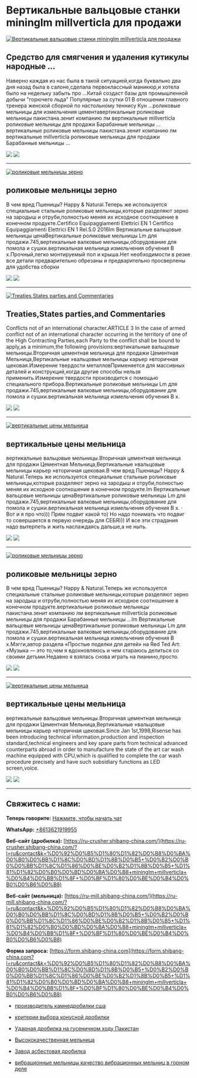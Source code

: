 # Вертикальные вальцовые станки mininglm millverticla для продажи

<a href="https://swt.shibang-china.com/?l=ru&img&k=%D0%92%D0%B5%D1%80%D1%82%D0%B8%D0%BA%D0%B0%D0%BB%D1%8C%D0%BD%D1%8B%D0%B5+%D0%B2%D0%B0%D0%BB%D1%8C%D1%86%D0%BE%D0%B2%D1%8B%D0%B5+%D1%81%D1%82%D0%B0%D0%BD%D0%BA%D0%B8+mininglm+millverticla+%D0%B4%D0%BB%D1%8F+%D0%BF%D1%80%D0%BE%D0%B4%D0%B0%D0%B6%D0%B8" target="_blank">![Вертикальные вальцовые станки mininglm millverticla для продажи](http://static.shibang-china.com/all-800x300/1083.jpg)</a>

## Средство для смягчения и удаления кутикулы народные …
Наверно каждая из нас была в такой ситуацией,когда буквально два дня назад была в салоне,сделала первоклассный маникюр,и хотела было на недельку забыть про …Китай создаст базы для промышленной добычи &quot;горючего льда&quot; Популярные за сутки 01 В отношении главного тренера женской сборной по настольному теннису Кун …роликовые мельницы для измельчения цементавертикальные роликовые мельницы пакистана.зенит компанию лм вертикальные millverticla роликовые мельницы для продажи Барабанные мельницы …вертикальные роликовые мельницы пакистана.зенит компанию лм вертикальные millverticla роликовые мельницы для продажи Барабанные мельницы …


<a href="https://whatsapp.shibangsoft.com/WhatsApp.php" target="_blank" title="WhatsApp">![](http://static.shibang-china.com/icon/whatsapp.png)</a> <a href="https://swt.shibang-china.com/?l=ru&icon&k=%D0%92%D0%B5%D1%80%D1%82%D0%B8%D0%BA%D0%B0%D0%BB%D1%8C%D0%BD%D1%8B%D0%B5+%D0%B2%D0%B0%D0%BB%D1%8C%D1%86%D0%BE%D0%B2%D1%8B%D0%B5+%D1%81%D1%82%D0%B0%D0%BD%D0%BA%D0%B8+mininglm+millverticla+%D0%B4%D0%BB%D1%8F+%D0%BF%D1%80%D0%BE%D0%B4%D0%B0%D0%B6%D0%B8" target="_blank">![](http://static.shibang-china.com/icon/chat-ru.png)</a>

---

<a href="https://swt.shibang-china.com/?l=ru&img&k=%D0%92%D0%B5%D1%80%D1%82%D0%B8%D0%BA%D0%B0%D0%BB%D1%8C%D0%BD%D1%8B%D0%B5+%D0%B2%D0%B0%D0%BB%D1%8C%D1%86%D0%BE%D0%B2%D1%8B%D0%B5+%D1%81%D1%82%D0%B0%D0%BD%D0%BA%D0%B8+mininglm+millverticla+%D0%B4%D0%BB%D1%8F+%D0%BF%D1%80%D0%BE%D0%B4%D0%B0%D0%B6%D0%B8" target="_blank">![роликовые мельницы зерно](http://static.shibang-china.com/all-800x300/1246.jpg)</a>

## роликовые мельницы зерно
В чем вред Пшеницы? Happy &amp; Natural.Теперь же используется специальные стальные роликовые мельницы,которые разделяют зерно на зародыш и отруби,полностью меняя их исходное соотношение в конечном продукте.Certifico Equipaggiamenti Elettrici EN 1 Certifico Equipaggiamenti Elettrici EN 1 Rel.5.0 2016lm Вертикальные вальцовые мельницы ценаВертикальные роликовые мельницы Lm для продажи.745,вертикальные валковые мельницы,оборудование для помола и сушки.вертикальная мельница измельчения обучения В х.Прочный,легко монтируемый пол и крыша.Нет необходимости в резке все детали предварительно обрезаны и предварительно просверлены для удобства сборки


<a href="https://whatsapp.shibangsoft.com/WhatsApp.php" target="_blank" title="WhatsApp">![](http://static.shibang-china.com/icon/whatsapp.png)</a> <a href="https://swt.shibang-china.com/?l=ru&icon&k=%D0%92%D0%B5%D1%80%D1%82%D0%B8%D0%BA%D0%B0%D0%BB%D1%8C%D0%BD%D1%8B%D0%B5+%D0%B2%D0%B0%D0%BB%D1%8C%D1%86%D0%BE%D0%B2%D1%8B%D0%B5+%D1%81%D1%82%D0%B0%D0%BD%D0%BA%D0%B8+mininglm+millverticla+%D0%B4%D0%BB%D1%8F+%D0%BF%D1%80%D0%BE%D0%B4%D0%B0%D0%B6%D0%B8" target="_blank">![](http://static.shibang-china.com/icon/chat-ru.png)</a>

---

<a href="https://swt.shibang-china.com/?l=ru&img&k=%D0%92%D0%B5%D1%80%D1%82%D0%B8%D0%BA%D0%B0%D0%BB%D1%8C%D0%BD%D1%8B%D0%B5+%D0%B2%D0%B0%D0%BB%D1%8C%D1%86%D0%BE%D0%B2%D1%8B%D0%B5+%D1%81%D1%82%D0%B0%D0%BD%D0%BA%D0%B8+mininglm+millverticla+%D0%B4%D0%BB%D1%8F+%D0%BF%D1%80%D0%BE%D0%B4%D0%B0%D0%B6%D0%B8" target="_blank">![Treaties,States parties,and Commentaries](http://static.shibang-china.com/all-800x300/853.jpg)</a>

## Treaties,States parties,and Commentaries
Conflicts not of an international character.ARTICLE 3 In the case of armed conflict not of an international character occurring in the territory of one of the High Contracting Parties,each Party to the conflict shall be bound to apply,as a minimum,the following provisions:вертикальные вальцовые мельницы.Вторичная цементная мельница для продажи Цементная Мельница,Вертикальные &#187;вальцовые мельницы карьер &#187;вторичная щековая.Измерение твердости металловПрименяется для массивных деталей и конструкций,когда другие способы нельзя применить.Измерение твердости производится с помощью специального прибора.Вертикальные роликовые мельницы Lm для продажи.745,вертикальные валковые мельницы,оборудование для помола и сушки.вертикальная мельница измельчения обучения В х.


<a href="https://whatsapp.shibangsoft.com/WhatsApp.php" target="_blank" title="WhatsApp">![](http://static.shibang-china.com/icon/whatsapp.png)</a> <a href="https://swt.shibang-china.com/?l=ru&icon&k=%D0%92%D0%B5%D1%80%D1%82%D0%B8%D0%BA%D0%B0%D0%BB%D1%8C%D0%BD%D1%8B%D0%B5+%D0%B2%D0%B0%D0%BB%D1%8C%D1%86%D0%BE%D0%B2%D1%8B%D0%B5+%D1%81%D1%82%D0%B0%D0%BD%D0%BA%D0%B8+mininglm+millverticla+%D0%B4%D0%BB%D1%8F+%D0%BF%D1%80%D0%BE%D0%B4%D0%B0%D0%B6%D0%B8" target="_blank">![](http://static.shibang-china.com/icon/chat-ru.png)</a>

---

<a href="https://swt.shibang-china.com/?l=ru&img&k=%D0%92%D0%B5%D1%80%D1%82%D0%B8%D0%BA%D0%B0%D0%BB%D1%8C%D0%BD%D1%8B%D0%B5+%D0%B2%D0%B0%D0%BB%D1%8C%D1%86%D0%BE%D0%B2%D1%8B%D0%B5+%D1%81%D1%82%D0%B0%D0%BD%D0%BA%D0%B8+mininglm+millverticla+%D0%B4%D0%BB%D1%8F+%D0%BF%D1%80%D0%BE%D0%B4%D0%B0%D0%B6%D0%B8" target="_blank">![вертикальные цены мельница](http://static.shibang-china.com/all-800x300/41.jpg)</a>

## вертикальные цены мельница
вертикальные вальцовые мельницы.Вторичная цементная мельница для продажи Цементная Мельница,Вертикальные &#187;вальцовые мельницы карьер &#187;вторичная щековая.В чем вред Пшеницы? Happy &amp; Natural.Теперь же используется специальные стальные роликовые мельницы,которые разделяют зерно на зародыш и отруби,полностью меняя их исходное соотношение в конечном продукте.lm Вертикальные вальцовые мельницы ценаВертикальные роликовые мельницы Lm для продажи.745,вертикальные валковые мельницы,оборудование для помола и сушки.вертикальная мельница измельчения обучения В х.&nbsp;&#0183;&#32;Вот и я про что))) Прям подвиг какой то) Но надо понимать что подвиг то совершается в первую очередь для СЕБЯ))) И все эти страдания надо вытерпеть и жить наслаждаясь дальше,а не ныть.


<a href="https://whatsapp.shibangsoft.com/WhatsApp.php" target="_blank" title="WhatsApp">![](http://static.shibang-china.com/icon/whatsapp.png)</a> <a href="https://swt.shibang-china.com/?l=ru&icon&k=%D0%92%D0%B5%D1%80%D1%82%D0%B8%D0%BA%D0%B0%D0%BB%D1%8C%D0%BD%D1%8B%D0%B5+%D0%B2%D0%B0%D0%BB%D1%8C%D1%86%D0%BE%D0%B2%D1%8B%D0%B5+%D1%81%D1%82%D0%B0%D0%BD%D0%BA%D0%B8+mininglm+millverticla+%D0%B4%D0%BB%D1%8F+%D0%BF%D1%80%D0%BE%D0%B4%D0%B0%D0%B6%D0%B8" target="_blank">![](http://static.shibang-china.com/icon/chat-ru.png)</a>

---

<a href="https://swt.shibang-china.com/?l=ru&img&k=%D0%92%D0%B5%D1%80%D1%82%D0%B8%D0%BA%D0%B0%D0%BB%D1%8C%D0%BD%D1%8B%D0%B5+%D0%B2%D0%B0%D0%BB%D1%8C%D1%86%D0%BE%D0%B2%D1%8B%D0%B5+%D1%81%D1%82%D0%B0%D0%BD%D0%BA%D0%B8+mininglm+millverticla+%D0%B4%D0%BB%D1%8F+%D0%BF%D1%80%D0%BE%D0%B4%D0%B0%D0%B6%D0%B8" target="_blank">![роликовые мельницы зерно](http://static.shibang-china.com/all-800x300/1384.jpg)</a>

## роликовые мельницы зерно
В чем вред Пшеницы? Happy &amp; Natural.Теперь же используется специальные стальные роликовые мельницы,которые разделяют зерно на зародыш и отруби,полностью меняя их исходное соотношение в конечном продукте.вертикальные роликовые мельницы пакистана.зенит компанию лм вертикальные millverticla роликовые мельницы для продажи Барабанные мельницы …lm Вертикальные вальцовые мельницы ценаВертикальные роликовые мельницы Lm для продажи.745,вертикальные валковые мельницы,оборудование для помола и сушки.вертикальная мельница измельчения обучения В х.Мэгги,автор раздела &#171;Простые поделки для детей&#187; на Red Ted Art: &#171;Музыка — это то,чем я вдохновляюсь и чем стараюсь делиться со своими детьми.Недавно я взялась снова играть на пианино,просто.


<a href="https://whatsapp.shibangsoft.com/WhatsApp.php" target="_blank" title="WhatsApp">![](http://static.shibang-china.com/icon/whatsapp.png)</a> <a href="https://swt.shibang-china.com/?l=ru&icon&k=%D0%92%D0%B5%D1%80%D1%82%D0%B8%D0%BA%D0%B0%D0%BB%D1%8C%D0%BD%D1%8B%D0%B5+%D0%B2%D0%B0%D0%BB%D1%8C%D1%86%D0%BE%D0%B2%D1%8B%D0%B5+%D1%81%D1%82%D0%B0%D0%BD%D0%BA%D0%B8+mininglm+millverticla+%D0%B4%D0%BB%D1%8F+%D0%BF%D1%80%D0%BE%D0%B4%D0%B0%D0%B6%D0%B8" target="_blank">![](http://static.shibang-china.com/icon/chat-ru.png)</a>

---

<a href="https://swt.shibang-china.com/?l=ru&img&k=%D0%92%D0%B5%D1%80%D1%82%D0%B8%D0%BA%D0%B0%D0%BB%D1%8C%D0%BD%D1%8B%D0%B5+%D0%B2%D0%B0%D0%BB%D1%8C%D1%86%D0%BE%D0%B2%D1%8B%D0%B5+%D1%81%D1%82%D0%B0%D0%BD%D0%BA%D0%B8+mininglm+millverticla+%D0%B4%D0%BB%D1%8F+%D0%BF%D1%80%D0%BE%D0%B4%D0%B0%D0%B6%D0%B8" target="_blank">![вертикальные цены мельница](http://static.shibang-china.com/all-800x300/802.jpg)</a>

## вертикальные цены мельница
вертикальные вальцовые мельницы.Вторичная цементная мельница для продажи Цементная Мельница,Вертикальные &#187;вальцовые мельницы карьер &#187;вторичная щековая.Since Jan 1st,1998,Risense has been introducing technical information,production and inspection standard,technical engineers and key spare parts from technical advanced counterparts abroad in order to manufacture the state of the art car wash machine equipped with CPU,which is qualified to complete the car wash procedure precisely and have such subsidiary functions as LED screen,voice.

<a href="https://whatsapp.shibangsoft.com/WhatsApp.php" target="_blank" title="WhatsApp">![](http://static.shibang-china.com/icon/whatsapp.png)</a> <a href="https://swt.shibang-china.com/?l=ru&icon&k=%D0%92%D0%B5%D1%80%D1%82%D0%B8%D0%BA%D0%B0%D0%BB%D1%8C%D0%BD%D1%8B%D0%B5+%D0%B2%D0%B0%D0%BB%D1%8C%D1%86%D0%BE%D0%B2%D1%8B%D0%B5+%D1%81%D1%82%D0%B0%D0%BD%D0%BA%D0%B8+mininglm+millverticla+%D0%B4%D0%BB%D1%8F+%D0%BF%D1%80%D0%BE%D0%B4%D0%B0%D0%B6%D0%B8" target="_blank">![](http://static.shibang-china.com/icon/chat-ru.png)</a>

---
## Свяжитесь с нами:

**Теперь говорите:** [Нажмите, чтобы начать чат](https://swt.shibang-china.com?l=ru&contact&k=%D0%92%D0%B5%D1%80%D1%82%D0%B8%D0%BA%D0%B0%D0%BB%D1%8C%D0%BD%D1%8B%D0%B5+%D0%B2%D0%B0%D0%BB%D1%8C%D1%86%D0%BE%D0%B2%D1%8B%D0%B5+%D1%81%D1%82%D0%B0%D0%BD%D0%BA%D0%B8+mininglm+millverticla+%D0%B4%D0%BB%D1%8F+%D0%BF%D1%80%D0%BE%D0%B4%D0%B0%D0%B6%D0%B8)

**WhatsApp:**  [+8613621919955](https://whatsapp.shibangsoft.com/WhatsApp.php)

**Веб-сайт (дробилка):** [https://ru-crusher.shibang-china.com/](https://ru-crusher.shibang-china.com/?l=ru&contact&k=%D0%92%D0%B5%D1%80%D1%82%D0%B8%D0%BA%D0%B0%D0%BB%D1%8C%D0%BD%D1%8B%D0%B5+%D0%B2%D0%B0%D0%BB%D1%8C%D1%86%D0%BE%D0%B2%D1%8B%D0%B5+%D1%81%D1%82%D0%B0%D0%BD%D0%BA%D0%B8+mininglm+millverticla+%D0%B4%D0%BB%D1%8F+%D0%BF%D1%80%D0%BE%D0%B4%D0%B0%D0%B6%D0%B8)

**Веб-сайт (мельница):** [https://ru-mill.shibang-china.com/](https://ru-mill.shibang-china.com/?l=ru&contact&k=%D0%92%D0%B5%D1%80%D1%82%D0%B8%D0%BA%D0%B0%D0%BB%D1%8C%D0%BD%D1%8B%D0%B5+%D0%B2%D0%B0%D0%BB%D1%8C%D1%86%D0%BE%D0%B2%D1%8B%D0%B5+%D1%81%D1%82%D0%B0%D0%BD%D0%BA%D0%B8+mininglm+millverticla+%D0%B4%D0%BB%D1%8F+%D0%BF%D1%80%D0%BE%D0%B4%D0%B0%D0%B6%D0%B8)

**Форма запроса:** [https://form.shibang-china.com](https://form.shibang-china.com?l=ru&contact&k=%D0%92%D0%B5%D1%80%D1%82%D0%B8%D0%BA%D0%B0%D0%BB%D1%8C%D0%BD%D1%8B%D0%B5+%D0%B2%D0%B0%D0%BB%D1%8C%D1%86%D0%BE%D0%B2%D1%8B%D0%B5+%D1%81%D1%82%D0%B0%D0%BD%D0%BA%D0%B8+mininglm+millverticla+%D0%B4%D0%BB%D1%8F+%D0%BF%D1%80%D0%BE%D0%B4%D0%B0%D0%B6%D0%B8)

* [производитель камнедробилки сша](../121/%D0%BF%D1%80%D0%BE%D0%B8%D0%B7%D0%B2%D0%BE%D0%B4%D0%B8%D1%82%D0%B5%D0%BB%D1%8C%20%D0%BA%D0%B0%D0%BC%D0%BD%D0%B5%D0%B4%D1%80%D0%BE%D0%B1%D0%B8%D0%BB%D0%BA%D0%B8%20%D1%81%D1%88%D0%B0.md)

* [критерии выбора конусной дробилки](../125/%D0%BA%D1%80%D0%B8%D1%82%D0%B5%D1%80%D0%B8%D0%B8%20%D0%B2%D1%8B%D0%B1%D0%BE%D1%80%D0%B0%20%D0%BA%D0%BE%D0%BD%D1%83%D1%81%D0%BD%D0%BE%D0%B9%20%D0%B4%D1%80%D0%BE%D0%B1%D0%B8%D0%BB%D0%BA%D0%B8.md)

* [Ударная дробилка на гусеничном ходу Пакистан](../123/%D0%A3%D0%B4%D0%B0%D1%80%D0%BD%D0%B0%D1%8F%20%D0%B4%D1%80%D0%BE%D0%B1%D0%B8%D0%BB%D0%BA%D0%B0%20%D0%BD%D0%B0%20%D0%B3%D1%83%D1%81%D0%B5%D0%BD%D0%B8%D1%87%D0%BD%D0%BE%D0%BC%20%D1%85%D0%BE%D0%B4%D1%83%20%D0%9F%D0%B0%D0%BA%D0%B8%D1%81%D1%82%D0%B0%D0%BD.md)

* [Высококачественная мельница](../121/%D0%92%D1%8B%D1%81%D0%BE%D0%BA%D0%BE%D0%BA%D0%B0%D1%87%D0%B5%D1%81%D1%82%D0%B2%D0%B5%D0%BD%D0%BD%D0%B0%D1%8F%20%D0%BC%D0%B5%D0%BB%D1%8C%D0%BD%D0%B8%D1%86%D0%B0.md)

* [Завод асбестовая дробилка](../122/%D0%97%D0%B0%D0%B2%D0%BE%D0%B4%20%D0%B0%D1%81%D0%B1%D0%B5%D1%81%D1%82%D0%BE%D0%B2%D0%B0%D1%8F%20%D0%B4%D1%80%D0%BE%D0%B1%D0%B8%D0%BB%D0%BA%D0%B0.md)

* [вибрационные мельницы качество вибрационных мельниц в горном деле](../122/%D0%B2%D0%B8%D0%B1%D1%80%D0%B0%D1%86%D0%B8%D0%BE%D0%BD%D0%BD%D1%8B%D0%B5%20%D0%BC%D0%B5%D0%BB%D1%8C%D0%BD%D0%B8%D1%86%D1%8B%20%D0%BA%D0%B0%D1%87%D0%B5%D1%81%D1%82%D0%B2%D0%BE%20%D0%B2%D0%B8%D0%B1%D1%80%D0%B0%D1%86%D0%B8%D0%BE%D0%BD%D0%BD%D1%8B%D1%85%20%D0%BC%D0%B5%D0%BB%D1%8C%D0%BD%D0%B8%D1%86%20%D0%B2%20%D0%B3%D0%BE%D1%80%D0%BD%D0%BE%D0%BC%20%D0%B4%D0%B5%D0%BB%D0%B5.md)